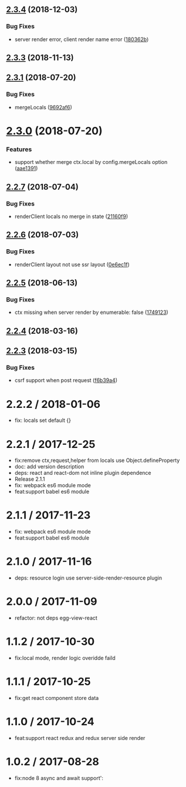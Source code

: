 <a name="2.3.4"></a>
## [2.3.4](https://github.com/hubcarl/egg-view-react-ssr/compare/2.3.3...2.3.4) (2018-12-03)


### Bug Fixes

* server render error, client render name error ([180362b](https://github.com/hubcarl/egg-view-react-ssr/commit/180362b))



<a name="2.3.3"></a>
## [2.3.3](https://github.com/hubcarl/egg-view-react-ssr/compare/2.3.1...2.3.3) (2018-11-13)



<a name="2.3.1"></a>
## [2.3.1](https://github.com/hubcarl/egg-view-react-ssr/compare/2.3.0...2.3.1) (2018-07-20)


### Bug Fixes

* mergeLocals ([9692af6](https://github.com/hubcarl/egg-view-react-ssr/commit/9692af6))



<a name="2.3.0"></a>
# [2.3.0](https://github.com/hubcarl/egg-view-react-ssr/compare/2.2.7...2.3.0) (2018-07-20)


### Features

* support whether merge ctx.local by config.mergeLocals option ([aae1391](https://github.com/hubcarl/egg-view-react-ssr/commit/aae1391))



<a name="2.2.7"></a>
## [2.2.7](https://github.com/hubcarl/egg-view-react-ssr/compare/2.2.6...2.2.7) (2018-07-04)


### Bug Fixes

* renderClient locals no merge in state ([21160f9](https://github.com/hubcarl/egg-view-react-ssr/commit/21160f9))



<a name="2.2.6"></a>
## [2.2.6](https://github.com/hubcarl/egg-view-react-ssr/compare/2.2.5...2.2.6) (2018-07-03)


### Bug Fixes

* renderClient layout not use ssr layout ([0e6ec1f](https://github.com/hubcarl/egg-view-react-ssr/commit/0e6ec1f))



<a name="2.2.5"></a>
## [2.2.5](https://github.com/hubcarl/egg-view-react-ssr/compare/2.2.4...2.2.5) (2018-06-13)


### Bug Fixes

* ctx missing when server render by enumerable: false ([1749123](https://github.com/hubcarl/egg-view-react-ssr/commit/1749123))



<a name="2.2.4"></a>
## [2.2.4](https://github.com/hubcarl/egg-view-react-ssr/compare/2.2.3...2.2.4) (2018-03-16)



<a name="2.2.3"></a>
## [2.2.3](https://github.com/hubcarl/egg-view-react-ssr/compare/2.2.2...2.2.3) (2018-03-15)


### Bug Fixes

* csrf support when post request ([f6b39a4](https://github.com/hubcarl/egg-view-react-ssr/commit/f6b39a4))



2.2.2 / 2018-01-06
==================

  * fix: locals set default {}

2.2.1 / 2017-12-25
==================

  * fix:remove ctx,request,helper from locals use Object.defineProperty
  * doc: add version description
  * deps: react and react-dom not inline plugin dependence
  * Release 2.1.1
  * fix: webpack es6 module mode
  * feat:support babel es6 module

2.1.1 / 2017-11-23
==================

  * fix: webpack es6 module mode
  * feat:support babel es6 module

2.1.0 / 2017-11-16
==================

  * deps: resource login use server-side-render-resource plugin

2.0.0 / 2017-11-09
==================

  * refactor: not deps egg-view-react

1.1.2 / 2017-10-30
==================

  * fix:local mode, render logic overidde faild

1.1.1 / 2017-10-25
==================

  * fix:get react component store data

1.1.0 / 2017-10-24
==================

  * feat:support react redux and redux server side render

1.0.2 / 2017-08-28
==================

  * fix:node 8 async and await support':